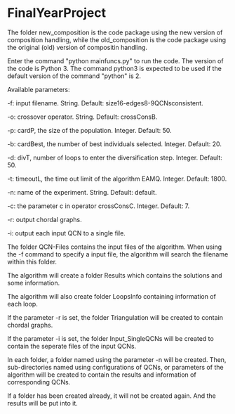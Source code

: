 # FinalYearProject
The folder new_composition is the code package using the new version of composition handling, while the old_composition is the code package using the original (old) version of compositin handling.

Enter the command "python mainfuncs.py" to run the code. The version of the code is Python 3. The command python3 is expected to be used if the default version of the command "python" is 2.


Available parameters:

-f: input filename. String. Default: size16-edges8-9QCNsconsistent.

-o: crossover operator. String. Default: crossConsB.

-p: cardP, the size of the population. Integer. Default: 50.

-b: cardBest, the number of best individuals selected. Integer. Default: 20. 

-d: divT, number of loops to enter the diversification step. Integer. Default: 50. 

-t: timeoutL, the time out limit of the algorithm EAMQ. Integer. Default: 1800. 

-n: name of the experiment. String. Default: default. 

-c: the parameter c in operator crossConsC. Integer. Default: 7. 

-r: output chordal graphs. 

-i: output each input QCN to a single file.


The folder QCN-Files contains the input files of the algorithm. When using the -f command to specify a input file, the algorithm will search the filename within this folder. 

The algorithm will create a folder Results which contains the solutions and some information.

The algorithm will also create folder LoopsInfo containing information of each loop.

If the parameter -r is set, the folder Triangulation will be created to contain chordal graphs.

If the parameter -i is set, the folder Input_SingleQCNs will be created to contain the seperate files of the input QCNs.


In each folder, a folder named using the parameter -n will be created. Then, sub-directories named using configurations of QCNs, or parameters of the algorithm will be created to contain the results and information of corresponding QCNs.

If a folder has been created already, it will not be created again. And the results will be put into it.
